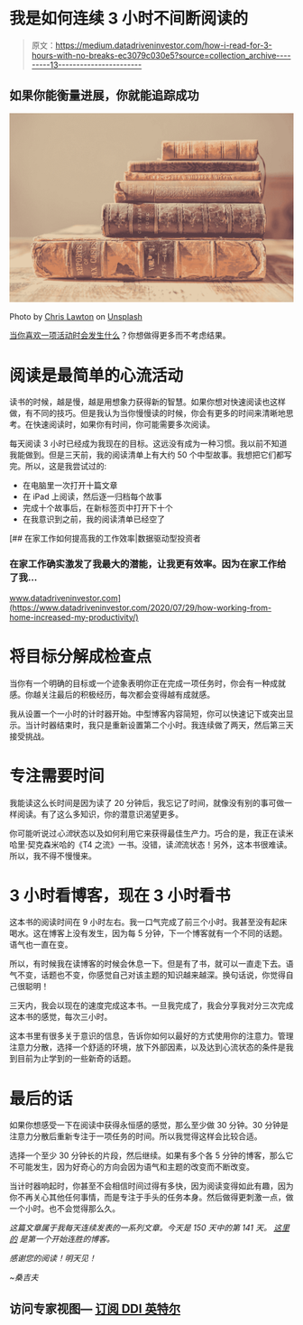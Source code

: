 # 我是如何连续 3 小时不间断阅读的

> 原文：<https://medium.datadriveninvestor.com/how-i-read-for-3-hours-with-no-breaks-ec3079c030e5?source=collection_archive---------13----------------------->

## 如果你能衡量进展，你就能追踪成功

![](img/d82b12aeac4b48c89a57165e0b17e7ff.png)

Photo by [Chris Lawton](https://unsplash.com/@chrislawton?utm_source=medium&utm_medium=referral) on [Unsplash](https://unsplash.com?utm_source=medium&utm_medium=referral)

[当你喜欢一项活动时会发生什么](https://medium.com/illumination/what-do-you-feel-when-youre-enjoying-an-activity-449a1e0a6e0b)？你想做得更多而不考虑结果。

# 阅读是最简单的心流活动

读书的时候，越是慢，越是用想象力获得新的智慧。如果你想对快速阅读也这样做，有不同的技巧。但是我认为当你慢慢读的时候，你会有更多的时间来清晰地思考。在快速阅读时，如果你有时间，你可能需要多次阅读。

每天阅读 3 小时已经成为我现在的目标。这远没有成为一种习惯。我以前不知道我能做到。但是三天前，我的阅读清单上有大约 50 个中型故事。我想把它们都写完。所以，这是我尝试过的:

*   在电脑里一次打开十篇文章
*   在 iPad 上阅读，然后逐一归档每个故事
*   完成十个故事后，在新标签页中打开下十个
*   在我意识到之前，我的阅读清单已经空了

[](https://www.datadriveninvestor.com/2020/07/29/how-working-from-home-increased-my-productivity/) [## 在家工作如何提高我的工作效率|数据驱动型投资者

### 在家工作确实激发了我最大的潜能，让我更有效率。因为在家工作给了我…

www.datadriveninvestor.com](https://www.datadriveninvestor.com/2020/07/29/how-working-from-home-increased-my-productivity/) 

# 将目标分解成检查点

当你有一个明确的目标或一个迹象表明你正在完成一项任务时，你会有一种成就感。你越关注最后的积极经历，每次都会变得越有成就感。

我从设置一个一小时的计时器开始。中型博客内容简短，你可以快速记下或突出显示。当计时器结束时，我只是重新设置第二个小时。我连续做了两天，然后第三天接受挑战。

# 专注需要时间

我能读这么长时间是因为读了 20 分钟后，我忘记了时间，就像没有别的事可做一样阅读。有了这么多知识，你的潜意识渴望更多。

你可能听说过*心流*状态以及如何利用它来获得最佳生产力。巧合的是，我正在读米哈里·契克森米哈的《T4 之流》一书。没错，读*流*流状态！另外，这本书很难读。所以，我不得不慢慢来。

# 3 小时看博客，现在 3 小时看书

这本书的阅读时间在 9 小时左右。我一口气完成了前三个小时。我甚至没有起床喝水。这在博客上没有发生，因为每 5 分钟，下一个博客就有一个不同的话题。语气也一直在变。

所以，有时候我在读博客的时候会休息一下。但是有了书，就可以一直走下去。语气不变，话题也不变，你感觉自己对该主题的知识越来越深。换句话说，你觉得自己很聪明！

三天内，我会以现在的速度完成这本书。一旦我完成了，我会分享我对分三次完成这本书的感觉，每次三小时。

这本书里有很多关于意识的信息，告诉你如何以最好的方式使用你的注意力。管理注意力分散，选择一个舒适的环境，放下外部因素，以及达到心流状态的条件是我到目前为止学到的一些新奇的话题。

# 最后的话

如果你想感受一下在阅读中获得永恒感的感觉，那么至少做 30 分钟。30 分钟是注意力分散后重新专注于一项任务的时间。所以我觉得这样会比较合适。

选择一个至少 30 分钟长的片段，然后继续。如果有多个各 5 分钟的博客，那么它不可能发生，因为好奇心的方向会因为语气和主题的改变而不断改变。

当计时器响起时，你甚至不会相信时间过得有多快，因为阅读变得如此有趣，因为你不再关心其他任何事情，而是专注于手头的任务本身。然后做得更刺激一点，做一个小时。也不会觉得那么久。

*这篇文章属于我每天连续发表的一系列文章。今天是 150 天中的第 141 天。* [*这里的*](https://medium.com/@sanjeevai/21-90-rule-combined-with-seinfeld-strategy-df9f7457dc11) *是第一个开始连胜的博客。*

*感谢您的阅读！明天见！*

*~桑吉夫*

## 访问专家视图— [订阅 DDI 英特尔](https://datadriveninvestor.com/ddi-intel)